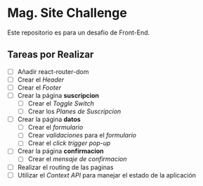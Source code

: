 # Mag. Site Challenge

Este repositorio es para un desafio de Front-End.

## Tareas por Realizar

- [ ] Añadir react-router-dom
- [ ] Crear el _Header_
- [ ] Crear el _Footer_
- [ ] Crear la página **suscripcion**
  - [ ] Crear el _Toggle Switch_
  - [ ] Crear los _Planes de Suscripcion_
- [ ] Crear la página **datos**
  - [ ] Crear el _formulario_
  - [ ] Crear _validaciones_ para el _formulario_
  - [ ] Crear el _click trigger pop-up_  
- [ ] Crear la página **confirmacion**
  - [ ] Crear el _mensaje de confirmacion_
- [ ] Realizar el routing de las paginas
- [ ] Utilizar el _Context API_ para manejar el estado de la aplicación
